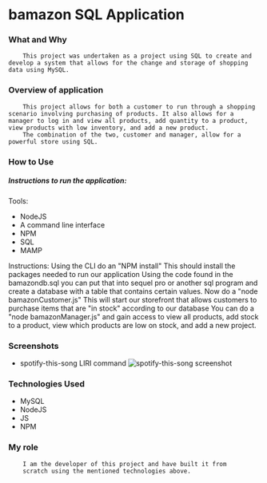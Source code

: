 # bamazon SQL Application

### What and Why
        This project was undertaken as a project using SQL to create and develop a system that allows for the change and storage of shopping data using MySQL.
### Overview of application
        This project allows for both a customer to run through a shopping scenario involving purchasing of products. It also allows for a manager to log in and view all products, add quantity to a product, view products with low inventory, and add a new product.
        The combination of the two, customer and manager, allow for a powerful store using SQL.

### How to Use
##### Instructions to run the application:
Tools:
* NodeJS
* A command line interface
* NPM
* SQL
* MAMP

Instructions:
        Using the CLI do an "NPM install"
        This should install the packages needed to run our application
        Using the code found in the bamazondb.sql you can put that into sequel pro or another sql program and create a database with a table that contains certain values.
        Now do a "node bamazonCustomer.js"
        This will start our storefront that allows customers to purchase items that are "in stock" according to our database
        You can do a "node bamazonManager.js" and gain access to view all products, add stock to a product, view which products are low on stock, and add a new project.

### Screenshots
* spotify-this-song LIRI command
![spotify-this-song screenshot](./assets/screenshots/spotify-this-song.png)


### Technologies Used
* MySQL
* NodeJS
* JS
* NPM

### My role

        I am the developer of this project and have built it from 
        scratch using the mentioned technologies above.
